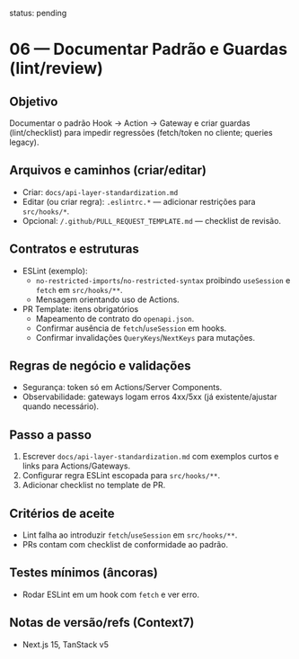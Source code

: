 status: pending

# 06 — Documentar Padrão e Guardas (lint/review)

## Objetivo

Documentar o padrão Hook → Action → Gateway e criar guardas (lint/checklist) para impedir regressões (fetch/token no cliente; queries legacy).

## Arquivos e caminhos (criar/editar)

- Criar: `docs/api-layer-standardization.md`
- Editar (ou criar regra): `.eslintrc.*` — adicionar restrições para `src/hooks/*`.
- Opcional: `/.github/PULL_REQUEST_TEMPLATE.md` — checklist de revisão.

## Contratos e estruturas

- ESLint (exemplo):
  - `no-restricted-imports`/`no-restricted-syntax` proibindo `useSession` e `fetch` em `src/hooks/**`.
  - Mensagem orientando uso de Actions.
- PR Template: itens obrigatórios
  - Mapeamento de contrato do `openapi.json`.
  - Confirmar ausência de `fetch`/`useSession` em hooks.
  - Confirmar invalidações `QueryKeys`/`NextKeys` para mutações.

## Regras de negócio e validações

- Segurança: token só em Actions/Server Components.
- Observabilidade: gateways logam erros 4xx/5xx (já existente/ajustar quando necessário).

## Passo a passo

1. Escrever `docs/api-layer-standardization.md` com exemplos curtos e links para Actions/Gateways.
2. Configurar regra ESLint escopada para `src/hooks/**`.
3. Adicionar checklist no template de PR.

## Critérios de aceite

- Lint falha ao introduzir `fetch`/`useSession` em `src/hooks/**`.
- PRs contam com checklist de conformidade ao padrão.

## Testes mínimos (âncoras)

- Rodar ESLint em um hook com `fetch` e ver erro.

## Notas de versão/refs (Context7)

- Next.js 15, TanStack v5
